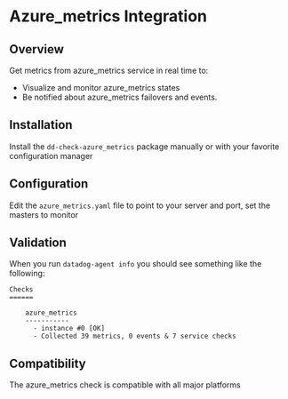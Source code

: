 # Azure_metrics Integration

## Overview

Get metrics from azure_metrics service in real time to:

* Visualize and monitor azure_metrics states
* Be notified about azure_metrics failovers and events.

## Installation

Install the `dd-check-azure_metrics` package manually or with your favorite configuration manager

## Configuration

Edit the `azure_metrics.yaml` file to point to your server and port, set the masters to monitor

## Validation

When you run `datadog-agent info` you should see something like the following:

    Checks
    ======

        azure_metrics
        -----------
          - instance #0 [OK]
          - Collected 39 metrics, 0 events & 7 service checks

## Compatibility

The azure_metrics check is compatible with all major platforms
